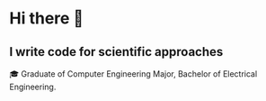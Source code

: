 # Hi there 👋

## I write code for scientific approaches<br>

<!-- I 👽 science -->

🎓 Graduate of Computer Engineering Major, Bachelor of Electrical Engineering.<br>
<!-- 🌱 I’m currently learn and do research in Machine Learning for Embedded System.<br> -->

<!-- **Louis Pasteur** said:
>"Science knows no country, because knowledge belongs to humanity, and is the torch which illuminates the world."

<b>Languages:</b><br/>
<a href="https://www.cprogramming.com/" target="_blank"> <img src="https://raw.githubusercontent.com/devicons/devicon/master/icons/c/c-original.svg" alt="c" width="40" height="40"/>
<a href="https://www.cplusplus.com/" target="_blank"> <img src="https://raw.githubusercontent.com/devicons/devicon/master/icons/cplusplus/cplusplus-original.svg" alt="cpp" width="40" height="40"/>
<a href="https://julialang.org" target="_blank"> <img src="https://raw.githubusercontent.com/devicons/devicon/master/icons/julia/julia-original.svg" alt="julia" width="40" height="40"/>
<a href="https://www.python.org/" target="_blank"> <img src="https://raw.githubusercontent.com/devicons/devicon/master/icons/python/python-original.svg" alt="java" width="40" height="40"/></a>
  
<b>Tools:</b><br/>
<a href="https://www.arduino.cc/" target="_blank"> <img src="https://raw.githubusercontent.com/devicons/devicon/master/icons/arduino/arduino-original.svg" alt="c" width="40" height="40"/>
<a href="https://www.linux.org/" target="_blank"> <img src="https://raw.githubusercontent.com/devicons/devicon/master/icons/linux/linux-original.svg" alt="c" width="40" height="40"/>
<a href="https://www.jupyter.org/" target="_blank"> <img src="https://raw.githubusercontent.com/devicons/devicon/master/icons/jupyter/jupyter-original.svg" alt="c" width="40" height="40"/></a>
<a href="https://www.raspberrypi.org/" target="_blank"> <img src="https://raw.githubusercontent.com/devicons/devicon/master/icons/raspberrypi/raspberrypi-original.svg" alt="c" width="40" height="40"/></a> -->


<!--
**ricoen/ricoen** is a ✨ _special_ ✨ repository because its `README.md` (this file) appears on your GitHub profile.

Here are some ideas to get you started:

- 🔭 I’m currently working on ...
- 🌱 I’m currently learning ...
- 👯 I’m looking to collaborate on ...
- 🤔 I’m looking for help with ...
- 💬 Ask me about ...
- 📫 How to reach me: ...
- 😄 Pronouns: ...
- ⚡ Fun fact: ...
-->
